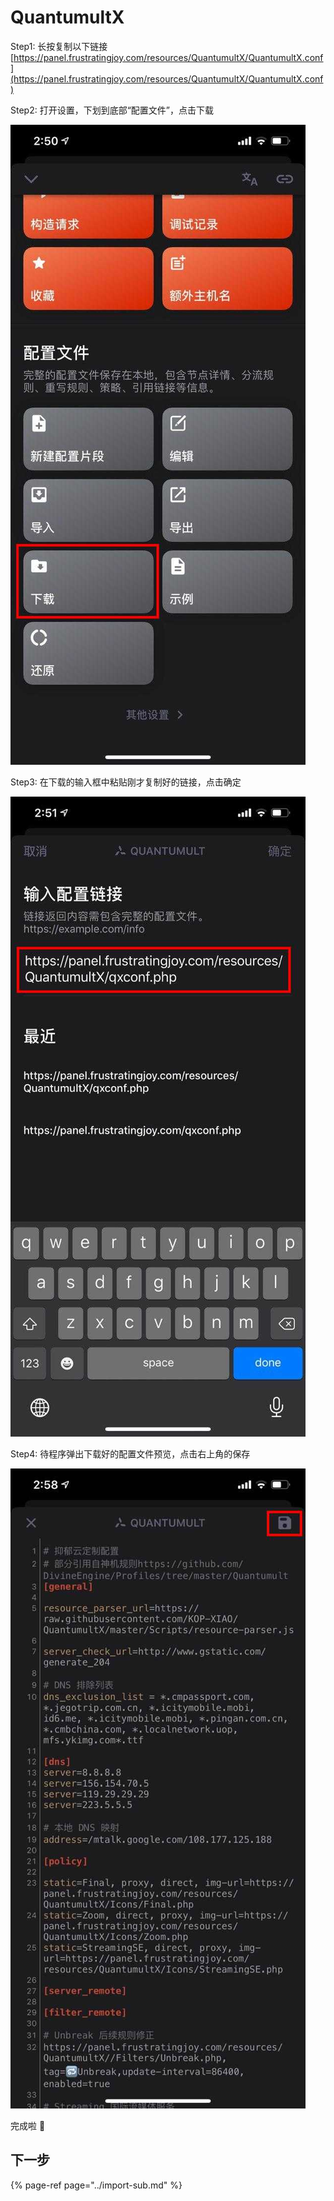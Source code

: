 # QuantumultX

Step1: 长按复制以下链接                                                                                                                                                                [https://panel.frustratingjoy.com/resources/QuantumultX/QuantumultX.conf](https://panel.frustratingjoy.com/resources/QuantumultX/QuantumultX.conf)

Step2: 打开设置，下划到底部“配置文件”，点击下载

![&#x914D;&#x7F6E;&#x6587;&#x4EF6;](../../.gitbook/assets/pei-zhi-wen-jian-.jpg)

Step3: 在下载的输入框中粘贴刚才复制好的链接，点击确定

![&#x4E0B;&#x8F7D;](../../.gitbook/assets/xia-zai-%20%281%29.jpg)

Step4: 待程序弹出下载好的配置文件预览，点击右上角的保存

![&#x4FDD;&#x5B58;](../../.gitbook/assets/bao-cun-.jpg)

完成啦 🥳 

## 下一步

{% page-ref page="../import-sub.md" %}

